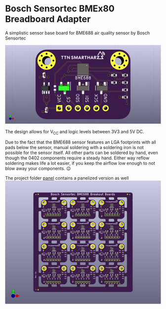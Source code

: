 # Bosch Sensortec BMEx80 Breadboard Adapter

A simplistic sensor base board for BME688 air quality sensor by Bosch Sensortec

![Sensor board3D front view](./images/BME688_Breakout_Board_front.png)

The design allows for V<sub>CC</sub> and logic levels between 3V3 and 5V DC.

Due to the fact that the BME688 sensor features an LGA footprints with all pads below the sensor, manual soldering with a soldering iron is not possible for the sensor itself. All other parts can be soldered by hand, even though the 0402 components require a steady hand. Either way reflow soldering makes life a lot easier, if you keep the airflow low enough to not blow away your components. :wink:

The project folder [panel](/Sensor_BaseBoard/panel/) contains a panelized version as well
![Sensor board panel - front](./images/BME688_Breakout_Board_Panel_front.png)
